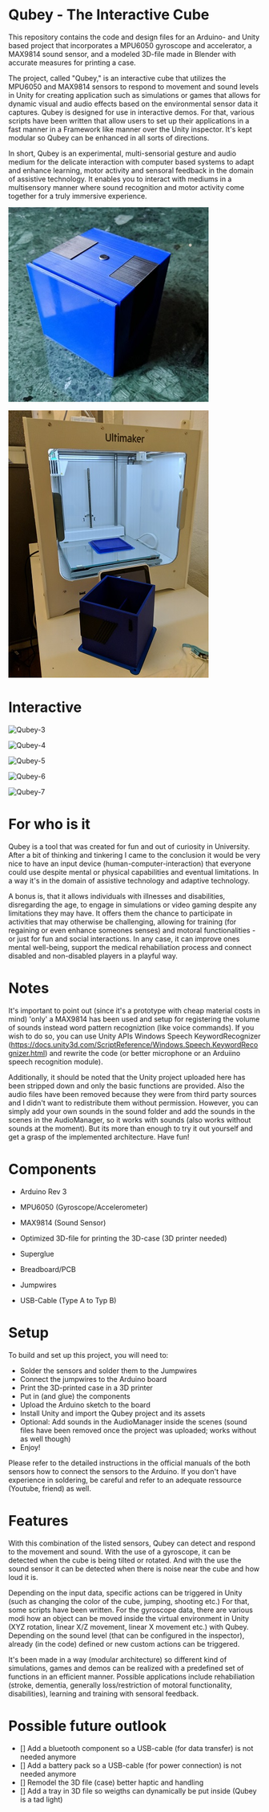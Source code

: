 



# Qubey - The Interactive Cube

This repository contains the code and design files for an Arduino- and Unity based project that incorporates a MPU6050 gyroscope and accelerator, a MAX9814 sound sensor, and a modeled 3D-file made in Blender with accurate measures for printing a case.  

The project, called "Qubey," is an interactive cube that utilizes the MPU6050 and MAX9814 sensors to respond to movement and sound levels in Unity for creating application such as simulations or games that allows for dynamic visual and audio effects based on the environmental sensor data it captures. Qubey is designed for use in interactive demos. For that, various scripts have been written that allow users to set up their applications in a fast manner in a Framework like manner over the Unity inspector. It's kept modular so Qubey can be enhanced in all sorts of directions.

In short, Qubey is an experimental, multi-sensorial gesture and audio medium for the delicate interaction with computer based systems to adapt and enhance learning, motor activity and sensoral feedback in the domain of assistive technology. It enables you to interact with mediums in a multisensory manner where sound recognition and motor activity come together for a truly immersive experience.

![Qubey-1](https://github.com/tkex/qubey/blob/main/images/qubey.jpg)

![Qubey-2](https://github.com/tkex/qubey/blob/main/images/qubey-2.jpg)

# Interactive

![Qubey-3](https://github.com/tkex/qubey/blob/main/images/Qubey-HCI-1.gif)

![Qubey-4](https://github.com/tkex/qubey/blob/main/images/Qubey-HCI-2.gif)

![Qubey-5](https://github.com/tkex/qubey/blob/main/images/Qubey-HCI-3.gif)

![Qubey-6](https://github.com/tkex/qubey/blob/main/images/Qubey-HCI-4.gif)

![Qubey-7](https://github.com/tkex/qubey/blob/main/images/Qubey-HCI-5.gif)

# For who is it

Qubey is a tool that was created for fun and out of curiosity in University. After a bit of thinking and tinkering I came to the conclusion it would be very nice to have an input device (human-computer-interaction) that everyone could use despite mental or physical capabilities and eventual limitations. In a way it's in the domain of assistive technology and adaptive technology. 

A bonus is, that it allows individuals with illnesses and disabilities, disregarding the age, to engage in simulations or video gaming despite any limitations they may have. It offers them the chance to participate in activities that may otherwise be challenging, allowing for training (for regaining or even enhance someones senses) and motoral functionalities - or just for fun and social interactions. In any case, it can improve ones mental well-being, support the medical rehabiliation process and connect disabled and non-disabled players in a playful way.

# Notes
It's important to point out (since it's a prototype with cheap material costs in mind) 'only' a MAX9814 has been used and setup for registering the volume of sounds instead word pattern recogniztion (like voice commands). If you wish to do so, you can use Unity APIs Windows Speech KeywordRecognizer (https://docs.unity3d.com/ScriptReference/Windows.Speech.KeywordRecognizer.html) and rewrite the code (or better microphone or an Arduiino speech recognition module).

Additionally, it should be noted that the Unity project uploaded here has been stripped down and only the basic functions are provided. Also the audio files have been removed because they were from third party sources and I didn't want to redistribute them without permission. However, you can simply add your own sounds in the sound folder and add the sounds in the scenes in the AudioManager, so it works with sounds (also works without sounds at the moment). But its more than enough to try it out yourself and get a grasp of the implemented architecture. Have fun!

# Components

* Arduino Rev 3
* MPU6050 (Gyroscope/Accelerometer)
* MAX9814 (Sound Sensor)
* Optimized 3D-file for printing the 3D-case (3D printer needed)

* Superglue
* Breadboard/PCB
* Jumpwires
* USB-Cable (Type A to Typ B)

# Setup

To build and set up this project, you will need to:

* Solder the sensors and solder them to the Jumpwires
* Connect the jumpwires to the Arduino board
* Print the 3D-printed case in a 3D printer
* Put in (and glue) the components
* Upload the Arduino sketch to the board
* Install Unity and import the Qubey project and its assets
* Optional: Add sounds in the AudioManager inside the scenes (sound files have been removed once the project was uploaded; works without as well though)
* Enjoy!

Please refer to the detailed instructions in the official manuals of the both sensors how to connect the sensors to the Arduino. If you don't have experience in soldering, be careful and  refer to an adequate ressource (Youtube, friend) as well.

# Features

With this combination of the listed sensors, Qubey can detect and respond to the movement and sound. With the use of a gyroscope, it can be detected when the cube is being tilted or rotated. And with the use the sound sensor it can be detected when there is noise near the cube and how loud it is. 

Depending on the input data, specific actions can be triggered in Unity (such as changing the color of the cube, jumping, shooting etc.) For that, some scripts have been written. For the gyroscope data, there are various modi how an object can be moved inside the virtual environment in Unity (XYZ rotation, linear X/Z movement, linear X movement etc.) with Qubey. Depending on the sound level (that can be configured in the inspector), already (in the code) defined or new custom actions can be triggered.

It's been made in a way (modular architecture) so different kind of simulations, games and demos can be realized with a predefined set of functions in an efficient manner. Possible applications include rehabiliation (stroke, dementia, generally loss/restriction of motoral functionality, disabilities), learning and training with sensoral feedback.

# Possible future outlook

- [] Add a bluetooth component so a USB-cable (for data transfer) is not needed anymore
- [] Add a battery pack so a USB-cable (for power connection) is not needed anymore
- [] Remodel the 3D file (case) better haptic and handling
- [] Add a tray in 3D file so weigths can dynamically be put inside (Qubey is a tad light)
